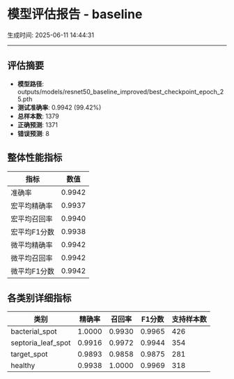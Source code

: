 # 模型评估报告 - baseline

生成时间: 2025-06-11 14:44:31

---

## 评估摘要
- **模型路径**: outputs/models/resnet50_baseline_improved/best_checkpoint_epoch_25.pth
- **测试准确率**: 0.9942 (99.42%)
- **总样本数**: 1379
- **正确预测**: 1371
- **错误预测**: 8

## 整体性能指标
| 指标 | 数值 |
|------|------|
| 准确率 | 0.9942 |
| 宏平均精确率 | 0.9937 |
| 宏平均召回率 | 0.9940 |
| 宏平均F1分数 | 0.9938 |
| 微平均精确率 | 0.9942 |
| 微平均召回率 | 0.9942 |
| 微平均F1分数 | 0.9942 |

## 各类别详细指标
| 类别 | 精确率 | 召回率 | F1分数 | 支持样本数 |
|------|--------|--------|--------|-----------|
| bacterial_spot | 1.0000 | 0.9930 | 0.9965 | 426 |
| septoria_leaf_spot | 0.9916 | 0.9972 | 0.9944 | 354 |
| target_spot | 0.9893 | 0.9858 | 0.9875 | 281 |
| healthy | 0.9938 | 1.0000 | 0.9969 | 318 |
